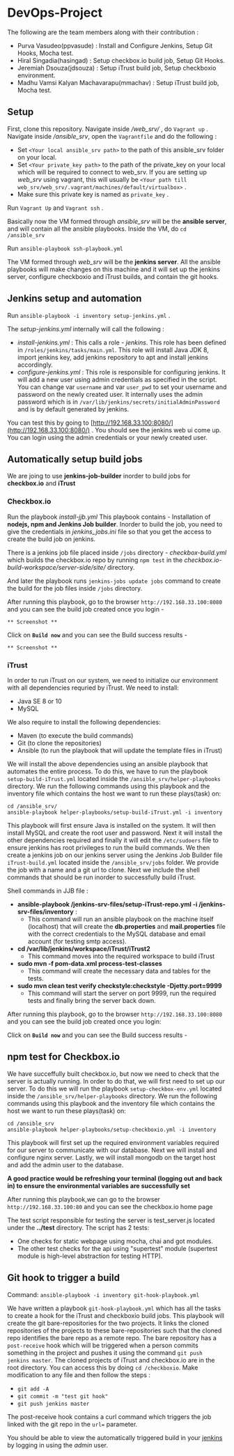 


# DevOps-Project

The following are the team members along with their contribution :
 - Purva Vasudeo(ppvasude) : Install and Configure Jenkins, Setup Git Hooks, Mocha test.
 - Hiral Singadia(hasingad) : Setup checkbox.io build job, Setup Git Hooks.
 - Jeremiah Dsouza(jdsouza) : Setup iTrust build job, Setup checkboxio environment.
 - Madhu Vamsi Kalyan Machavarapu(mmachav) : Setup iTrust build job, Mocha test.

## Setup
First, clone this repository.
Navigate inside */web_srv/* , do `Vagrant up` .
Navigate inside */ansible_srv*, open the `Vagrantfile` and do the following :

 - Set `<Your local ansible_srv path>` to the path of this ansible_srv folder on your local.
 - Set `<Your private_key path>` to the path of the private_key on your local which will be required to connect to web_srv. If you are setting up *web_srv* using vagrant, this will usually be `<Your path till web_srv/web_srv/.vagrant/machines/default/virtualbox>` .
 - Make sure this private key is named as `private_key` .

Run `Vagrant Up` and `Vagrant ssh` .

Basically now the VM formed through *ansible_srv* will be the **ansible server**, and will contain all the ansible playbooks. Inside the VM, do `cd /ansible_srv`

Run `ansible-playbook ssh-playbook.yml`

The VM formed through *web_srv* will be the **jenkins server**. All the ansible playbooks will make changes on this machine and it will set up the jenkins server, configure checkboxio and iTrust builds, and contain the git hooks.

## Jenkins setup and automation

Run `ansible-playbook -i inventory setup-jenkins.yml` .

The *setup-jenkins.yml* internally will call the following :

 - *install-jenkins.yml* : This calls a role - *jenkins*. This role has been defined in `/roles/jenkins/tasks/main.yml`. This role will install Java JDK 8, import jenkins key, add jenkins repository to apt and install jenkins accordingly.
 - *configure-jenkins.yml* : This role is responsible for configuring jenkins. It will add a new user using admin credentials as specified in the script. You can change var `username` and var `user_pwd` to set your username and password on the newly created user. It internally uses the admin password which is in `/var/lib/jenkins/secrets/initialAdminPassword` and is by default generated by jenkins.

You can test this by going to [http://192.168.33.100:8080/](http://192.168.33.100:8080/) . 
You should see the jenkins web ui come up. You can login using the admin credentials or your newly created user.
## Automatically setup build jobs
We are joing to use **jenkins-job-builder** inorder to build jobs for **checkbox.io** and **iTrust**
### Checkbox.io
Run the playbook *install-jjb.yml*
This playbook contains - 
Installation of **nodejs, npm and Jenkins Job builder**.
Inorder to build the job, you need to give the credentials in *jenkins_jobs.ini* file so that you get the access to create the build job on jenkins.

There is a jenkins job file placed inside `/jobs` directory - *checkbox-build.yml* which builds the checkbox.io repo by running `npm test` in the *checkbox.io-build-workspace/server-side/site/* directory.

And later the playbook runs `jenkins-jobs update jobs` command to create the build for the job files inside `/jobs` directory.

After running this playbook, go to the browser `http://192.168.33.100:8080` and you can see the build job created once you login - 

    ** Screenshot **
Click on **`Build now`** and you can see the Build success results - 

    ** Screenshot **

### iTrust

In order to run iTrust on our system, we need to initialize our environment with all dependencies requried by iTrust. We need to install: 
 - Java SE 8 or 10
 - MySQL 

We also require to install the following dependencies:
 - Maven (to execute the build commands)
 - Git (to clone the repositories)
 - Ansible (to run the playbook that will update the template files in iTrust)

We will install the above dependencies using an ansible playbook that automates the entire process. To do this, we have to run the playbook `setup-build-iTrust.yml` located inside the `/ansible_srv/helper-playbooks` directory. We run the following commands using this playbook and the inventory file which contains the host we want to run these plays(task) on:

```
cd /ansible_srv/
ansible-playbook helper-playbooks/setup-build-iTrust.yml -i inventory
```

This playbook will first ensure Java is installed on the system. It will then install MySQL and create the root user and password. Next it will install the other dependencies required and finally it will edit the `/etc/sudoers` file to ensure jenkins has root privileges to run the build commands. We then create a jenkins job on our jenkins server using the Jenkins Job Builder file `iTrust-build.yml` located inside the `/ansible_srv/jobs` folder. We provide the job with a name and a git url to clone. Next we include the shell commands that should be run inorder to successfully build iTrust.

Shell commands in JJB file :
 - **ansible-playbook /jenkins-srv-files/setup-iTrust-repo.yml -i /jenkins-srv-files/inventory** :
   - This command will run an ansible playbook on the machine itself (localhost) that will create the **db.properties** and **mail.properties** file with the correct credentials to the MySQL database and email account (for testing smtp access).
 - **cd /var/lib/jenkins/workspace/iTrust/iTrust2**
   - This command moves into the required workspace to build iTrust
 - **sudo mvn -f pom-data.xml process-test-classes**
   - This command will create the necessary data and tables for the tests.
 - **sudo mvn clean test verify checkstyle:checkstyle -Djetty.port=9999**
   - This command will start the server on port 9999, run the required tests and finally bring the server back down.

After running this playbook, go to the browser `http://192.168.33.100:8080` and you can see the build job created once you login: 

Click on **`Build now`** and you can see the Build success results - 

## npm test for Checkbox.io 

We have succeffully built checkbox.io, but now we need to check that the server is actually running. In order to do that, we will first need to set up our server. To do this we will run the playbook `setup-checkbox-env.yml` located inside the `/ansible_srv/helper-playbooks` directory. We run the following commands using this playbook and the inventory file which contains the host we want to run these plays(task) on:

```
cd /ansible_srv
ansible-playbook helper-playbooks/setup-checkboxio.yml -i inventory
```
This playbook will first set up the required environment variables required for our server to communicate with our database. Next we will install and configure nginx server. Lastly, we will install mongodb on the target host and add the admin user to the database. 

**A good practice would be refreshing your terminal (logging out and back in) to ensure the environmental variables are successfully set**

After running this playbook,we can go to the browser `http://192.168.33.100:80` and you can see the checkbox.io home page 

The test script responsible for testing the server is test_server.js located under the **../test** directory.
The script has 2 tests:
 - One checks for static webpage using mocha, chai and got modules.
 - The other test checks for the api using "supertest" module (supertest module is high-level abstraction for testing HTTP).


## Git hook to trigger a build
Command: `ansible-playbook -i inventory git-hook-playbook.yml`

We have written a playbook `git-hook-playbook.yml` which has all the tasks to create a hook for the iTrust and checkboxio build jobs. This playbook will create the git bare-repositories for the two projects. It links the cloned repositories of the projects to these bare-repositories such that the cloned repo identifies the bare repo as a remote repo. The bare repository has a `post-receive` hook which will be triggered when a person commits something in the project and pushes it using the command `git push jenkins master`.  The cloned projects of iTrust and checkbox.io are in the root directory. You can access this by doing `cd /checkboxio`. Make modification to any file and then follow the steps :

 - `git add -A`
 - `git commit -m "test git hook"`
 - `git push jenkins master`

The post-receive hook contains a curl command which triggers the job linked with the git repo in the `url=` parameter.

You should be able to view the automatically triggered build in your [jenkins](http://192.168.33.100:8080/) by logging in using the *admin* user.

